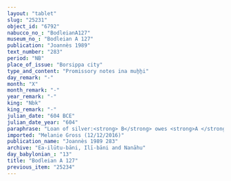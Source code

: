 ```yaml
---
layout: "tablet"
slug: "25231"
object_id: "6792"
nabucco_no_: "BodleianA127"
museum_no_: "Bodleian A 127"
publication: "Joannès 1989"
text_number: "283"
period: "NB"
place_of_issue: "Borsippa city"
type_and_content: "Promissory notes ina muẖẖi"
day_remark: "-"
month: "X"
month_remark: "-"
year_remark: "-"
king: "Nbk"
king_remark: "-"
julian_date: "604 BCE"
julian_date_year: "604"
paraphrase: "Loan of silver:<strong> B</strong> owes <strong>A </strong>1 mina of silver, without interest (<em>qaqqadu</em>), by 1/12 alloy per shekel (1 <em>&scaron;iqil gir&ecirc;</em>). He will give the silver without interest (<em>hubullu</em>) in Ta&scaron;rīt (VII). 1 witness and the scribe.<br /> &nbsp;<br /> <strong>A</strong> = Nab&ucirc;-iqbi//Ahhia&rsquo;ūtu; <strong>B</strong> = Nab&ucirc;-&scaron;umu-i&scaron;kun//(Ea-)ilūtu-bāni; Scribe = Nab&ucirc;-ahu-iddin//Ahhia&rsquo;ūtu<br /> &nbsp;<br /> &nbsp;"
imported: "Melanie Gross (12/12/2016)"
publication_name: "Joannès 1989 283"
archive: "Ea-ilūtu-bāni, Ilī-bāni and Nanāhu"
day_babylonian_: "13"
title: "Bodleian A 127"
previous_item: "25234"
---
```

